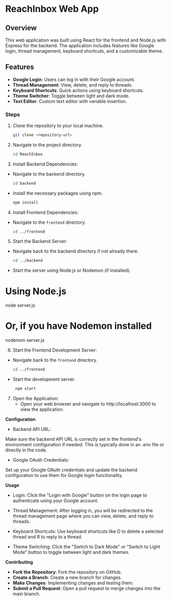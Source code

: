 # ReachInbox Web App

## Overview

This web application was built using React for the frontend and Node.js with Express for the backend. The application includes features like Google login, thread management, keyboard shortcuts, and a customizable theme.

## Features

- **Google Login**: Users can log in with their Google account.
- **Thread Management**: View, delete, and reply to threads.
- **Keyboard Shortcuts**: Quick actions using keyboard shortcuts.
- **Theme Switcher**: Toggle between light and dark mode.
- **Text Editor**: Custom text editor with variable insertion.

### Steps

1. Clone the repository to your local machine.
   ```bash
   git clone <repository-url>

2. Navigate to the project directory.
   ```bash
   cd ReachInbox

3. Install Backend Dependencies:
* Navigate to the backend directory.
   ```bash
   cd backend
   
* Install the necessary packages using npm.
   ```bash
   npm install

4. Install Frontend Dependencies:
* Navigate to the `frontend` directory.
  ```bash
  cd ../frontend

5. Start the Backend Server:
* Navigate back to the backend directory if not already there.
  ```bash
  cd ../backend

* Start the server using Node.js or Nodemon (if installed).
# Using Node.js
node server.js

# Or, if you have Nodemon installed
nodemon server.js 

6. Start the Frontend Development Server:
* Navigate back to the `frontend` directory.
  ```bash
  cd ../frontend

* Start the development server.
  ```bash
   npm start

7. Open the Application:
   * Open your web browser and navigate to http://localhost:3000 to view the application.
  

**Configuration**
* Backend API URL:

Make sure the backend API URL is correctly set in the frontend's environment configuration if needed. This is typically done in an .env file or directly in the code.

* Google OAuth Credentials:

Set up your Google OAuth credentials and update the backend configuration to use them for Google login functionality.


**Usage**
* Login:
Click the "Login with Google" button on the login page to authenticate using your Google account.

* Thread Management:
After logging in, you will be redirected to the thread management page where you can view, delete, and reply to threads.

* Keyboard Shortcuts:
Use keyboard shortcuts like D to delete a selected thread and R to reply to a thread.

* Theme Switching:
Click the "Switch to Dark Mode" or "Switch to Light Mode" button to toggle between light and dark themes.

**Contributing**
* **Fork the Repository**: Fork the repository on GitHub.
* **Create a Branch**: Create a new branch for changes.
* **Make Changes**: Implementing changes and testing them.
* **Submit a Pull Request**: Open a pull request to merge changes into the main branch.



